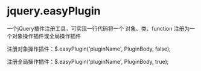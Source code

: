 # jquery.easyPlugin
一个jQuery插件注册工具，可实现一行代码将一个 对象、类、function 注册为一个对象操作插件或全局操作插件

注册对象操作插件：$.easyPlugin('pluginName', PluginBody, false);

注册全局操作插件：$.easyPlugin('pluginName', PluginBody, true);
